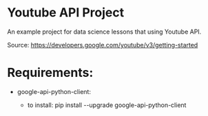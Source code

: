 # Youtube API Project

An example project for data science lessons that using Youtube API.

Source: https://developers.google.com/youtube/v3/getting-started

# Requirements:

- google-api-python-client:

  - to install: pip install --upgrade google-api-python-client
